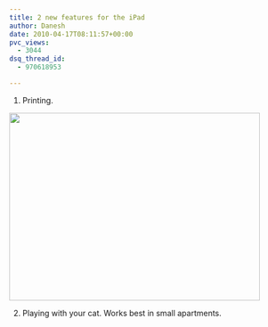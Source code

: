 ```yaml
---
title: 2 new features for the iPad
author: Danesh
date: 2010-04-17T08:11:57+00:00
pvc_views:
  - 3044
dsq_thread_id:
  - 970618953

---
```

1. Printing.  
<img loading="lazy" src="/wp-content/uploads/2010/04/blogipadprintingbig-450x337.jpg" alt="" title="blogipadprintingbig" width="450" height="337" class="alignnone size-medium wp-image-2060" srcset="/wp-content/uploads/2010/04/blogipadprintingbig-450x337.jpg 450w, /wp-content/uploads/2010/04/blogipadprintingbig.jpg 560w" sizes="(max-width: 450px) 100vw, 450px" /> 

2. Playing with your cat. Works best in small apartments.